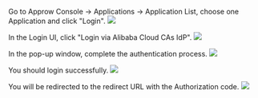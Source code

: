 <IntegrationDetailCard title="Login via CAS IdP">

Go to Approw Console -> Applications -> Application List, choose one Application and click "Login".
![](https://cdn.authing.cn/docs/20201029205413.png)

In the Login UI, click "Login via Alibaba Cloud CAs IdP". 
![](https://cdn.authing.cn/docs/20201029205646.png)

In the pop-up window, complete the authentication process.
![](https://cdn.authing.cn/docs/20201029205744.png)

You should login successfully.
![](https://cdn.authing.cn/docs/20201029205854.png)

You will be redirected to the redirect URL with the Authorization code.
![](https://cdn.authing.cn/docs/20201029205926.png)


</IntegrationDetailCard>
